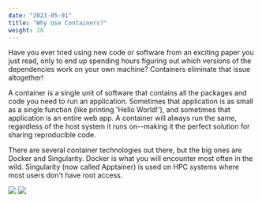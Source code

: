 ```yaml
---
date: "2023-05-01"
title: "Why Use Containers?"
weight: 20
---
```


Have you ever tried using new code or software from an exciting paper you just read, only to end up spending hours figuring out which versions of the dependencies work on your own machine? Containers eliminate that issue altogether!

A container is a single unit of software that contains all the packages and code you need to run an application. Sometimes that application is as small as a single function (like printing 'Hello World!'), and sometimes that application is an entire web app. A container will always run the same, regardless of the host system it runs on--making it the perfect solution for sharing reproducible code.

There are several container technologies out there, but the big ones are Docker and Singularity. Docker is what you will encounter most often in the wild. Singularity (now called Apptainer) is used on HPC systems where most users don't have root access.

<img src="/notes/containers/img/docker.png" /> 
<img src="/notes/containers/img/apptainer.png" /> 
